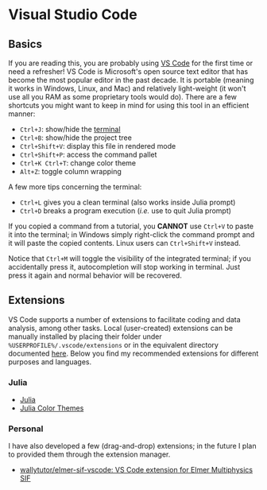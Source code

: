 # Visual Studio Code

## Basics

If you are reading this, you are probably using [VS Code](https://code.visualstudio.com/) for the first time or need a refresher! VS Code is Microsoft's open source text editor that has become the most popular editor in the past decade. It is portable (meaning it works in Windows, Linux, and Mac) and relatively light-weight (it won't use all you RAM as some proprietary tools would do). There are a few shortcuts you might want to keep in mind for using this tool in an efficient manner:

- `Ctrl+J`: show/hide the [terminal](cli.md)
- `Ctrl+B`: show/hide the project tree
- `Ctrl+Shift+V`: display this file in rendered mode
- `Ctrl+Shift+P`: access the command pallet
- `Ctrl+K Ctrl+T`: change color theme
- `Alt+Z`: toggle column wrapping

A few more tips concerning the terminal:

- `Ctrl+L` gives you a clean terminal (also works inside Julia prompt)
- `Ctrl+D` breaks a program execution (*i.e.* use to quit Julia prompt)

If you copied a command from a tutorial, you **CANNOT** use `Ctrl+V` to paste it into the terminal; in Windows simply right-click the command prompt and it will paste the copied contents. Linux users can `Ctrl+Shift+V` instead.

Notice that `Ctrl+M` will toggle the visibility of the integrated terminal; if you accidentally press it, autocompletion will stop working in terminal. Just press it again and normal behavior will be recovered.

## Extensions

VS Code supports a number of extensions to facilitate coding and data analysis, among other tasks. Local (user-created) extensions can be manually installed by placing their folder under `%USERPROFILE%/.vscode/extensions` or in the equivalent directory documented [here](https://code.visualstudio.com/docs/editor/extension-marketplace#_where-are-extensions-installed). Below you find my recommended extensions for different purposes and languages.

### Julia

- [Julia](https://github.com/julia-vscode/julia-vscode)
- [Julia Color Themes](https://github.com/CameronBieganek/julia-color-themes)

### Personal

I have also developed a few (drag-and-drop) extensions; in the future I plan to provided them through the extension manager.

- [wallytutor/elmer-sif-vscode: VS Code extension for Elmer Multiphysics SIF](https://github.com/wallytutor/elmer-sif-vscode)
